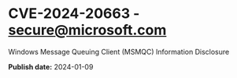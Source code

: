 # CVE-2024-20663 - secure@microsoft.com

Windows Message Queuing Client (MSMQC) Information Disclosure

**Publish date:** 2024-01-09
